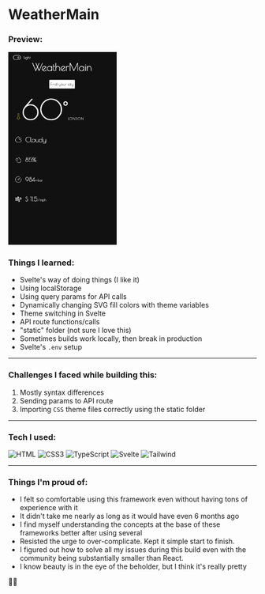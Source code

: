 # WeatherMain

### Preview:

<img src='/static/preview.png' alt='home page snapshot' width='220' />

### Things I learned:

- Svelte's way of doing things (I like it)
- Using localStorage
- Using query params for API calls
- Dynamically changing SVG fill colors with theme variables
- Theme switching in Svelte
- API route functions/calls
- "static" folder (not sure I love this)
- Sometimes builds work locally, then break in production
- Svelte's `.env` setup

---

### Challenges I faced while building this:

1. Mostly syntax differences
2. Sending params to API route
3. Importing `CSS` theme files correctly using the static folder

---

### Tech I used:

<img src="https://www.w3.org/html/logo/badge/html5-badge-h-solo.png" alt="HTML" width="50" height="50" />
<img src="https://upload.wikimedia.org/wikipedia/commons/6/62/CSS3_logo.svg" alt="CSS3" width="50" height="50" />
<img src="https://upload.wikimedia.org/wikipedia/commons/4/4c/Typescript_logo_2020.svg" alt="TypeScript" width="50" height="50" />
<img src="https://upload.wikimedia.org/wikipedia/commons/1/1b/Svelte_Logo.svg" alt="Svelte" width="50" height="50"/>
<img src='https://upload.wikimedia.org/wikipedia/commons/thumb/d/d5/Tailwind_CSS_Logo.svg/128px-Tailwind_CSS_Logo.svg.png' alt="Tailwind" width="55" height="50" />

---

### Things I'm proud of:

- I felt so comfortable using this framework even without having tons of experience with it
- It didn't take me nearly as long as it would have even 6 months ago
- I find myself understanding the concepts at the base of these frameworks better after using several
- Resisted the urge to over-complicate. Kept it simple start to finish.
- I figured out how to solve all my issues during this build even with the community being substantially smaller than React.
- I know beauty is in the eye of the beholder, but I think it's really pretty

🤟🏽
